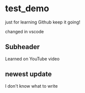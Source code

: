 # test_demo
just for learning Github
keep it going!

changed in vscode

## Subheader
Learned on YouTube video

## newest update
I don't know what to write